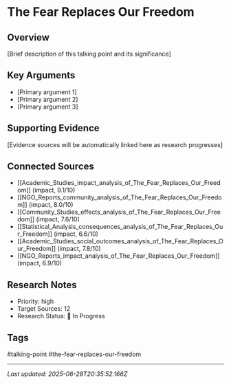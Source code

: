 # The Fear Replaces Our Freedom

## Overview
[Brief description of this talking point and its significance]

## Key Arguments
- [Primary argument 1]
- [Primary argument 2]
- [Primary argument 3]

## Supporting Evidence
[Evidence sources will be automatically linked here as research progresses]

## Connected Sources
- [[Academic_Studies_impact_analysis_of_The_Fear_Replaces_Our_Freedom]] (impact, 9.1/10)
- [[NGO_Reports_community_analysis_of_The_Fear_Replaces_Our_Freedom]] (impact, 8.0/10)
- [[Community_Studies_effects_analysis_of_The_Fear_Replaces_Our_Freedom]] (impact, 7.6/10)
- [[Statistical_Analysis_consequences_analysis_of_The_Fear_Replaces_Our_Freedom]] (impact, 6.6/10)
- [[Academic_Studies_social_outcomes_analysis_of_The_Fear_Replaces_Our_Freedom]] (impact, 7.8/10)
- [[NGO_Reports_impact_analysis_of_The_Fear_Replaces_Our_Freedom]] (impact, 6.9/10)
<!-- Sources will be auto-linked by research agents -->

## Research Notes
- Priority: high
- Target Sources: 12
- Research Status: 🔄 In Progress

## Tags
#talking-point #the-fear-replaces-our-freedom

---
*Last updated: 2025-06-28T20:35:52.166Z*
